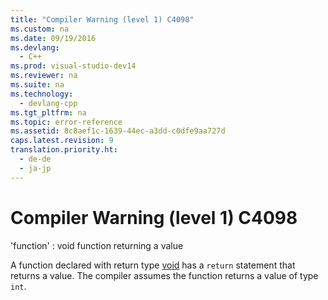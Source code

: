 ```yaml
---
title: "Compiler Warning (level 1) C4098"
ms.custom: na
ms.date: 09/19/2016
ms.devlang: 
  - C++
ms.prod: visual-studio-dev14
ms.reviewer: na
ms.suite: na
ms.technology: 
  - devlang-cpp
ms.tgt_pltfrm: na
ms.topic: error-reference
ms.assetid: 8c8aef1c-1639-44ec-a3dd-c0dfe9aa727d
caps.latest.revision: 9
translation.priority.ht: 
  - de-de
  - ja-jp
---
```

# Compiler Warning (level 1) C4098
'function' : void function returning a value  
  
 A function declared with return type [void](../vs140/void--C---.md) has a `return` statement that returns a value. The compiler assumes the function returns a value of type `int`.